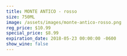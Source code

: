 ```yaml
---
title: MONTE ANTICO - rosso
size: 750ML
image: /assets/images/monte-antico-rosso.png
reg_price: $10.99
special_price: $8.99
expiration_date: 2018-05-23 00:00:00 -0600
show_wine: false
---
```


